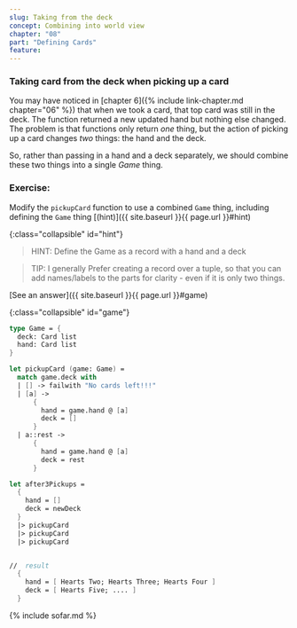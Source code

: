 ```yaml
---
slug: Taking from the deck
concept: Combining into world view
chapter: "08"
part: "Defining Cards"
feature: 
---
```

### Taking card from the deck when picking up a card
You may have noticed in [chapter 6]({% include link-chapter.md chapter="06" %}) that when we took a card, that top card was still in the deck.  The function returned a new updated hand but nothing else changed.
The problem is that functions only return _one_ thing, but the action of picking up a card changes _two_ things: the hand and the deck.

So, rather than passing in a hand and a deck separately, we should combine these two things into a single _Game_ thing.

### Exercise:


Modify the `pickupCard` function to use a combined `Game` thing, including defining the `Game` thing
[(hint)]({{ site.baseurl }}{{ page.url }}#hint)

{:class="collapsible" id="hint"}
> HINT: Define the Game as a record with a hand and a deck

> TIP: I generally Prefer creating a record over a tuple, so that you can add names/labels to the parts for clarity - even if it is only two things.

[See an answer]({{ site.baseurl }}{{ page.url }}#game)

{:class="collapsible" id="game"}
```fsharp
type Game = {
  deck: Card list
  hand: Card list
}

let pickupCard (game: Game) =
  match game.deck with 
  | [] -> failwith "No cards left!!!"
  | [a] -> 
      {
        hand = game.hand @ [a]
        deck = []
      }
  | a::rest -> 
      {
        hand = game.hand @ [a]
        deck = rest
      }

let after3Pickups = 
  {
    hand = []
    deck = newDeck
  }
  |> pickupCard
  |> pickupCard
  |> pickupCard


//  result
  {
    hand = [ Hearts Two; Hearts Three; Hearts Four ]
    deck = [ Hearts Five; .... ]
  }

```


{% include sofar.md %}